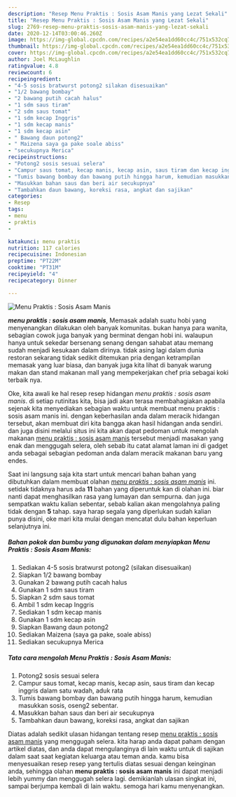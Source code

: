 ```yaml
---
description: "Resep Menu Praktis : Sosis Asam Manis yang Lezat Sekali"
title: "Resep Menu Praktis : Sosis Asam Manis yang Lezat Sekali"
slug: 2769-resep-menu-praktis-sosis-asam-manis-yang-lezat-sekali
date: 2020-12-14T03:00:46.260Z
image: https://img-global.cpcdn.com/recipes/a2e54ea1dd60cc4c/751x532cq70/menu-praktis-sosis-asam-manis-foto-resep-utama.jpg
thumbnail: https://img-global.cpcdn.com/recipes/a2e54ea1dd60cc4c/751x532cq70/menu-praktis-sosis-asam-manis-foto-resep-utama.jpg
cover: https://img-global.cpcdn.com/recipes/a2e54ea1dd60cc4c/751x532cq70/menu-praktis-sosis-asam-manis-foto-resep-utama.jpg
author: Joel McLaughlin
ratingvalue: 4.8
reviewcount: 6
recipeingredient:
- "4-5 sosis bratwurst potong2 silakan disesuaikan"
- "1/2 bawang bombay"
- "2 bawang putih cacah halus"
- "1 sdm saus tiram"
- "2 sdm saus tomat"
- "1 sdm kecap Inggris"
- "1 sdm kecap manis"
- "1 sdm kecap asin"
- " Bawang daun potong2"
- " Maizena saya ga pake soale abiss"
- "secukupnya Merica"
recipeinstructions:
- "Potong2 sosis sesuai selera"
- "Campur saus tomat, kecap manis, kecap asin, saus tiram dan kecap inggris dalam satu wadah, aduk rata"
- "Tumis bawang bombay dan bawang putih hingga harum, kemudian masukkan sosis, oseng2 sebentar."
- "Masukkan bahan saus dan beri air secukupnya"
- "Tambahkan daun bawang, koreksi rasa, angkat dan sajikan"
categories:
- Resep
tags:
- menu
- praktis
- 

katakunci: menu praktis  
nutrition: 117 calories
recipecuisine: Indonesian
preptime: "PT22M"
cooktime: "PT31M"
recipeyield: "4"
recipecategory: Dinner

---
```



![Menu Praktis : Sosis Asam Manis](https://img-global.cpcdn.com/recipes/a2e54ea1dd60cc4c/751x532cq70/menu-praktis-sosis-asam-manis-foto-resep-utama.jpg)

<b><i>menu praktis : sosis asam manis</i></b>, Memasak adalah suatu hobi yang menyenangkan dilakukan oleh banyak komunitas. bukan hanya para wanita, sebagian cowok juga banyak yang berminat dengan hobi ini. walaupun hanya untuk sekedar bersenang senang dengan sahabat atau memang sudah menjadi kesukaan dalam dirinya. tidak asing lagi dalam dunia restoran sekarang tidak sedikit ditemukan pria dengan ketrampilan memasak yang luar biasa, dan banyak juga kita lihat di banyak warung makan dan stand makanan mall yang mempekerjakan chef pria sebagai koki terbaik nya.

Oke, kita awali ke hal resep resep hidangan <i>menu praktis : sosis asam manis</i>. di setiap rutinitas kita, bisa jadi akan terasa membahagiakan apabila sejenak kita menyediakan sebagian waktu untuk membuat menu praktis : sosis asam manis ini. dengan keberhasilan anda dalam meracik hidangan tersebut, akan membuat diri kita bangga akan hasil hidangan anda sendiri. dan juga disini melalui situs ini kita akan dapat pedoman untuk mengolah makanan <u>menu praktis : sosis asam manis</u> tersebut menjadi masakan yang enak dan menggugah selera, oleh sebab itu catat alamat laman ini di gadget anda sebagai sebagian pedoman anda dalam meracik makanan baru yang endes.




Saat ini langsung saja kita start untuk mencari bahan bahan yang dibutuhkan dalam membuat olahan <u><i>menu praktis : sosis asam manis</i></u> ini. setidak tidaknya harus ada <b>11</b> bahan yang diperuntuk kan di olahan ini. biar nanti dapat menghasilkan rasa yang lumayan dan sempurna. dan juga sempatkan waktu kalian sebentar, sebab kalian akan mengolahnya paling tidak dengan <b>5</b> tahap. saya harap segala yang diperlukan sudah kalian punya disini, oke mari kita mulai dengan mencatat dulu bahan keperluan selanjutnya ini.

<!--inarticleads1-->

##### Bahan pokok dan bumbu yang digunakan dalam menyiapkan Menu Praktis : Sosis Asam Manis:

1. Sediakan 4-5 sosis bratwurst potong2 (silakan disesuaikan)
1. Siapkan 1/2 bawang bombay
1. Gunakan 2 bawang putih cacah halus
1. Gunakan 1 sdm saus tiram
1. Siapkan 2 sdm saus tomat
1. Ambil 1 sdm kecap Inggris
1. Sediakan 1 sdm kecap manis
1. Gunakan 1 sdm kecap asin
1. Siapkan  Bawang daun potong2
1. Sediakan  Maizena (saya ga pake, soale abiss)
1. Sediakan secukupnya Merica




<!--inarticleads2-->

##### Tata cara mengolah Menu Praktis : Sosis Asam Manis:

1. Potong2 sosis sesuai selera
1. Campur saus tomat, kecap manis, kecap asin, saus tiram dan kecap inggris dalam satu wadah, aduk rata
1. Tumis bawang bombay dan bawang putih hingga harum, kemudian masukkan sosis, oseng2 sebentar.
1. Masukkan bahan saus dan beri air secukupnya
1. Tambahkan daun bawang, koreksi rasa, angkat dan sajikan




Diatas adalah sedikit ulasan hidangan tentang resep <u>menu praktis : sosis asam manis</u> yang menggugah selera. kita harap anda dapat paham dengan artikel diatas, dan anda dapat mengulanginya di lain waktu untuk di sajikan dalam saat saat kegiatan keluarga atau teman anda. kamu bisa menyesuaikan resep resep yang tertulis diatas sesuai dengan keinginan anda, sehingga olahan <b>menu praktis : sosis asam manis</b> ini dapat menjadi lebih yummy dan menggugah selera lagi. demikianlah ulasan singkat ini, sampai berjumpa kembali di lain waktu. semoga hari kamu menyenangkan.
